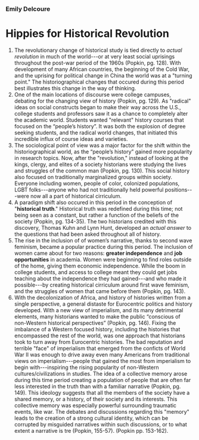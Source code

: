 ### Emily Delcoure
# Hippies for Historical Revolution

1. The revolutionary change of historical study is tied directly to *actual revolution* in much of the world---or at very least social uprisings throughout the post-war period of the 1960s (Popkin, pg. 128). With development of many African countries, the beginning of the Cold War, and the uprising for political change in China the world was at a "turning point." The historiographical changes that occured during this period best illustrates this change in the way of thinking.
2. One of the main locations of discourse were college campuses, debating for the changing view of history (Popkin, pg. 129). As "radical" ideas on social constructs began to make their way across the U.S., college students and professors saw it as a chance to completely alter the academic world. Students wanted "relevant" history courses that focused on the “people’s history”. It was both the explosion of degree seeking students, and the radical world changes, that initiated this incredible influx of course ideas and varieties.
3. The sociological point of view was a major factor for the shift within the historiographical world, as  the “people’s history” gained more popularity in research topics. Now, after the "revolution," instead of looking at the kings, clergy, and elites of a society historians were studying the lives and struggles of the common man (Popkin, pg. 130). This social history also focused on traditionally marginalized groups within society. Everyone including women, people of color, colonized populations, LGBT folks---anyone who had not traditionally held powerful positions---were now all a part of historical cirriculum.
4. A paradigm shift also occured in this period in the conception of "**historical truth**." Historical truth was redefined during this time; not being seen as a constant, but rather a function of the beliefs of the society (Popkin, pg. 134-35). The two historians credited with this discovery, Thomas Kuhn and Lynn Hunt, developed an *actual answer* to the questions that had been asked throughout all of history. 
5. The rise in the inclusion of of women’s narrative, thanks to second wave feminism, became a popular practice during this period. The inclusion of women came about for two reasons: **greater independence** and **job opportunities** in academia. Women were beginning to find roles outside of the home, giving them economic independence. While the boom in college students, and access to college meant they could get jobs teaching about the independence they had gained---and who made it possible---by creating historical cirriculum around first wave feminism, and the struggles of women that came before them (Popkin, pg. 143). 
6. With the decolonization of Africa, and history of histories written from a single perspective, a general distaste for Eurocentric politics and history developed. With a new view of imperialism, and its many detrimental elements, many historians wanted to make the public “conscious of non-Western historical perspectives” (Popkin, pg. 146). Fixing the imbalance of a Western focused history, including the histories that encompassed the rest of the world, was one approach that historians took to turn away from Eurocentric histories. The bad reputation and terrible "face" of imperialism that emerged from the conficts of World War II was enough to drive away even many Americans from traditional views on imperialism---people that gained the most from imperialism to begin with---inspiring the rising popularity of non-Western cultures/civilizations in studies.
The idea of a collective memory arose during this time period creating a population of people that are often far less interested in the truth than with a familiar narrative (Popkin, pg. 149). This ideology suggests that all the members of the society have a shared memory, or a history, of their society and its interests. This collective memory was especially powerful surrounding traumatic events, like war.  The debates and discussions regarding this "memory" leads to the creation of a strong cultural identity, which can be corrupted by misguided narratives within such discussions, or to what extent a narrative is tre (Popkin, 155-57). 
(Popkin pp. 153-162).
